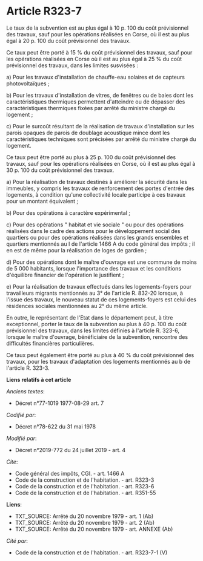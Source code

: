 # Article R323-7

Le taux de la subvention est au plus égal à 10 p. 100 du coût prévisionnel des travaux, sauf pour les opérations réalisées en
Corse, où il est au plus égal à 20 p. 100 du coût prévisionnel des travaux.

Ce taux peut être porté à 15 % du coût prévisionnel des travaux, sauf pour les opérations réalisées en Corse où il est au
plus égal à 25 % du coût prévisionnel des travaux, dans les limites susvisées :

a) Pour les travaux d'installation de chauffe-eau solaires et de capteurs photovoltaïques ;

b) Pour les travaux d'installation de vitres, de fenêtres ou de baies dont les caractéristiques thermiques permettent
d'atteindre ou de dépasser des caractéristiques thermiques fixées par arrêté du ministre chargé du logement ;

c) Pour le surcoût résultant de la réalisation de travaux d'installation sur les parois opaques de parois de doublage
acoustique mince dont les caractéristiques techniques sont précisées par arrêté du ministre chargé du logement.

Ce taux peut être porté au plus à 25 p. 100 du coût prévisionnel des travaux, sauf pour les opérations réalisées en Corse, où
il est au plus égal à 30 p. 100 du coût prévisionnel des travaux.

a) Pour la réalisation de travaux destinés à améliorer la sécurité dans les immeubles, y compris les travaux de renforcement
des portes d'entrée des logements, à condition qu'une collectivité locale participe à ces travaux pour un montant
équivalent ;

b) Pour des opérations à caractère expérimental ;

c) Pour des opérations " habitat et vie sociale " ou pour des opérations réalisées dans le cadre des actions pour le
développement social des quartiers ou pour des opérations réalisées dans les grands ensembles et quartiers mentionnés au I de
l'article 1466 A du code général des impôts ; il en est de même pour la réalisation de loges de gardien ;

d) Pour des opérations dont le maître d'ouvrage est une commune de moins de 5 000 habitants, lorsque l'importance des travaux
et les conditions d'équilibre financier de l'opération le justifient ;

e) Pour la réalisation de travaux effectués dans les logements-foyers pour travailleurs migrants mentionnés au 3° de
l'article R. 832-20 lorsque, à l'issue des travaux, le nouveau statut de ces logements-foyers est celui des résidences
sociales mentionnées au 2° du même article.

En outre, le représentant de l'Etat dans le département peut, à titre exceptionnel, porter le taux de la subvention au plus à
40 p. 100 du coût prévisionnel des travaux, dans les limites définies à l'article R. 323-6, lorsque le maître d'ouvrage,
bénéficiaire de la subvention, rencontre des difficultés financières particulières.

Ce taux peut également être porté au plus à 40 % du coût prévisionnel des travaux, pour les travaux d'adaptation des
logements mentionnés au b de l'article R. 323-3.

**Liens relatifs à cet article**

_Anciens textes_:

  - Décret n°77-1019 1977-08-29 art. 7

_Codifié par_:

  - Décret n°78-622 du 31 mai 1978

_Modifié par_:

  - Décret n°2019-772 du 24 juillet 2019 - art. 4

_Cite_:

  - Code général des impôts, CGI. - art. 1466 A
  - Code de la construction et de l'habitation. - art. R323-3
  - Code de la construction et de l'habitation. - art. R323-6
  - Code de la construction et de l'habitation. - art. R351-55

**Liens**:

  - TXT_SOURCE: Arrêté du 20 novembre 1979 - art. 1 (Ab)
  - TXT_SOURCE: Arrêté du 20 novembre 1979 - art. 2 (Ab)
  - TXT_SOURCE: Arrêté du 20 novembre 1979 - art. ANNEXE (Ab)

_Cité par_:

  - Code de la construction et de l'habitation. - art. R323-7-1 (V)
